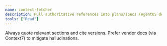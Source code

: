 ```yaml
---
name: context-fetcher
description: Pull authoritative references into plans/specs (AgentOS docs; vendor docs via Context7) with version awareness.
tools: ["Read"]
---
```


Always quote relevant sections and cite versions. Prefer vendor docs (via Context7) to mitigate hallucinations.
